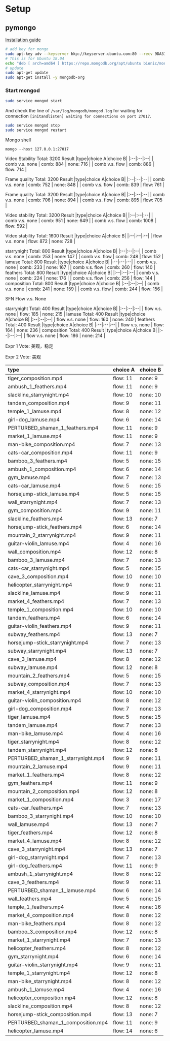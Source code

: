 # Setup

## pymongo

[Installation guide](https://docs.mongodb.com/manual/tutorial/install-mongodb-on-ubuntu/)

```bash
# add key for mongo
sudo apt-key adv --keyserver hkp://keyserver.ubuntu.com:80 --recv 9DA31620334BD75D9DCB49F368818C72E52529D4
# This is for Ubuntu 18.04
echo "deb [ arch=amd64 ] https://repo.mongodb.org/apt/ubuntu bionic/mongodb-org/4.0 multiverse" | sudo tee /etc/apt/sources.list.d/mongodb-org-4.0.list
# update
sudo apt-get update
sudo apt-get install -y mongodb-org
```

### Start mongod

```bash
sudo service mongod start
```

And check the line of `/var/log/mongodb/mongod.log` for waiting for connection `[initandlisten] waiting for connections on port 27017`.

```bash
sudo service mongod stop
sudo service mongod restart
```

Mongo shell
```
mongo --host 127.0.0.1:27017
```

Video Stability
Total: 3200
Result
|type|choice A|choice B|
|:--|:--|:--|
| comb v.s. none | comb: 884    | none: 716     |
| comb v.s. flow | comb: 886    | flow: 714     |

Frame quality
Total: 3200
Result
|type|choice A|choice B|
|:--|:--|:--|
| comb v.s. none | comb: 752    | none: 848     |
| comb v.s. flow | comb: 839    | flow: 761     |

Frame quality
Total: 3200
Result
|type|choice A|choice B|
|:--|:--|:--|
| comb v.s. none | comb: 706    | none: 894     |
| comb v.s. flow | comb: 895    | flow: 705     |

Video stability
Total: 3200
Result
|type|choice A|choice B|
|:--|:--|:--|
| comb v.s. none | comb: 951    | none: 649     |
| comb v.s. flow | comb: 1008   | flow: 592     |

Video stability
Total: 1600
Result
|type|choice A|choice B|
|:--|:--|:--|
| flow v.s. none | flow: 872    | none: 728     |

starrynight
Total: 800
Result
|type|choice A|choice B|
|:--|:--|:--|
| comb v.s. none | comb: 253    | none: 147     |
| comb v.s. flow | comb: 248    | flow: 152     |
lamuse
Total: 800
Result
|type|choice A|choice B|
|:--|:--|:--|
| comb v.s. none | comb: 233    | none: 167     |
| comb v.s. flow | comb: 260    | flow: 140     |
feathers
Total: 800
Result
|type|choice A|choice B|
|:--|:--|:--|
| comb v.s. none | comb: 224    | none: 176     |
| comb v.s. flow | comb: 256    | flow: 144     |
composition
Total: 800
Result
|type|choice A|choice B|
|:--|:--|:--|
| comb v.s. none | comb: 241    | none: 159     |
| comb v.s. flow | comb: 244    | flow: 156     |

SFN Flow v.s. None

starrynight
Total: 400
Result
|type|choice A|choice B|
|:--|:--|:--|
| flow v.s. none | flow: 185    | none: 215     |
lamuse
Total: 400
Result
|type|choice A|choice B|
|:--|:--|:--|
| flow v.s. none | flow: 160    | none: 240     |
feathers
Total: 400
Result
|type|choice A|choice B|
|:--|:--|:--|
| flow v.s. none | flow: 164    | none: 236     |
composition
Total: 400
Result
|type|choice A|choice B|
|:--|:--|:--|
| flow v.s. none | flow: 186    | none: 214     |

Expr 1
Vote: 美观，稳定

Expr 2
Vote: 美观

|type|choice A|choice B|
|:--|:--|:--|
| tiger_composition.mp4 | flow: 11      | none: 9       |
| ambush_1_feathers.mp4 | flow: 11      | none: 9       |
| slackline_starrynight.mp4 | flow: 10  | none: 10      |
| tandem_composition.mp4 | flow: 9      | none: 11      |
| temple_1_lamuse.mp4 | flow: 8 | none: 12      |
| girl-dog_lamuse.mp4 | flow: 6 | none: 14      |
| PERTURBED_shaman_1_feathers.mp4 | flow: 11    | none: 9       |
| market_1_lamuse.mp4 | flow: 11        | none: 9       |
| man-bike_composition.mp4 | flow: 7    | none: 13      |
| cats-car_composition.mp4 | flow: 11   | none: 9       |
| bamboo_3_feathers.mp4 | flow: 5       | none: 15      |
| ambush_1_composition.mp4 | flow: 6    | none: 14      |
| gym_lamuse.mp4 | flow: 7      | none: 13      |
| cats-car_lamuse.mp4 | flow: 5 | none: 15      |
| horsejump-stick_lamuse.mp4 | flow: 5  | none: 15      |
| wall_starrynight.mp4 | flow: 7        | none: 13      |
| gym_composition.mp4 | flow: 9 | none: 11      |
| slackline_feathers.mp4 | flow: 13     | none: 7       |
| horsejump-stick_feathers.mp4 | flow: 6        | none: 14      |
| mountain_2_starrynight.mp4 | flow: 9  | none: 11      |
| guitar-violin_lamuse.mp4 | flow: 4    | none: 16      |
| wall_composition.mp4 | flow: 12       | none: 8       |
| bamboo_3_lamuse.mp4 | flow: 7 | none: 13      |
| cats-car_starrynight.mp4 | flow: 5    | none: 15      |
| cave_3_composition.mp4 | flow: 10     | none: 10      |
| helicopter_starrynight.mp4 | flow: 9  | none: 11      |
| slackline_lamuse.mp4 | flow: 9        | none: 11      |
| market_4_feathers.mp4 | flow: 7       | none: 13      |
| temple_1_composition.mp4 | flow: 10   | none: 10      |
| tandem_feathers.mp4 | flow: 6 | none: 14      |
| guitar-violin_feathers.mp4 | flow: 9  | none: 11      |
| subway_feathers.mp4 | flow: 13        | none: 7       |
| horsejump-stick_starrynight.mp4 | flow: 7     | none: 13      |
| subway_starrynight.mp4 | flow: 13     | none: 7       |
| cave_3_lamuse.mp4 | flow: 8   | none: 12      |
| subway_lamuse.mp4 | flow: 12  | none: 8       |
| mountain_2_feathers.mp4 | flow: 5     | none: 15      |
| subway_composition.mp4 | flow: 7      | none: 13      |
| market_4_starrynight.mp4 | flow: 10   | none: 10      |
| guitar-violin_composition.mp4 | flow: 8       | none: 12      |
| girl-dog_composition.mp4 | flow: 7    | none: 13      |
| tiger_lamuse.mp4 | flow: 5    | none: 15      |
| tandem_lamuse.mp4 | flow: 7   | none: 13      |
| man-bike_lamuse.mp4 | flow: 4 | none: 16      |
| tiger_starrynight.mp4 | flow: 8       | none: 12      |
| tandem_starrynight.mp4 | flow: 12     | none: 8       |
| PERTURBED_shaman_1_starrynight.mp4 | flow: 9  | none: 11      |
| mountain_2_lamuse.mp4 | flow: 9       | none: 11      |
| market_1_feathers.mp4 | flow: 8       | none: 12      |
| gym_feathers.mp4 | flow: 11   | none: 9       |
| mountain_2_composition.mp4 | flow: 12 | none: 8       |
| market_1_composition.mp4 | flow: 3    | none: 17      |
| cats-car_feathers.mp4 | flow: 7       | none: 13      |
| bamboo_3_starrynight.mp4 | flow: 10   | none: 10      |
| wall_lamuse.mp4 | flow: 13    | none: 7       |
| tiger_feathers.mp4 | flow: 12 | none: 8       |
| market_4_lamuse.mp4 | flow: 8 | none: 12      |
| cave_3_starrynight.mp4 | flow: 13     | none: 7       |
| girl-dog_starrynight.mp4 | flow: 7    | none: 13      |
| girl-dog_feathers.mp4 | flow: 11      | none: 9       |
| ambush_1_starrynight.mp4 | flow: 8    | none: 12      |
| cave_3_feathers.mp4 | flow: 9 | none: 11      |
| PERTURBED_shaman_1_lamuse.mp4 | flow: 6       | none: 14      |
| wall_feathers.mp4 | flow: 5   | none: 15      |
| temple_1_feathers.mp4 | flow: 4       | none: 16      |
| market_4_composition.mp4 | flow: 8    | none: 12      |
| man-bike_feathers.mp4 | flow: 8       | none: 12      |
| bamboo_3_composition.mp4 | flow: 12   | none: 8       |
| market_1_starrynight.mp4 | flow: 7    | none: 13      |
| helicopter_feathers.mp4 | flow: 8     | none: 12      |
| gym_starrynight.mp4 | flow: 6 | none: 14      |
| guitar-violin_starrynight.mp4 | flow: 9       | none: 11      |
| temple_1_starrynight.mp4 | flow: 12   | none: 8       |
| man-bike_starrynight.mp4 | flow: 8    | none: 12      |
| ambush_1_lamuse.mp4 | flow: 4 | none: 16      |
| helicopter_composition.mp4 | flow: 12 | none: 8       |
| slackline_composition.mp4 | flow: 8   | none: 12      |
| horsejump-stick_composition.mp4 | flow: 13    | none: 7       |
| PERTURBED_shaman_1_composition.mp4 | flow: 11 | none: 9       |
| helicopter_lamuse.mp4 | flow: 14      | none: 6       |